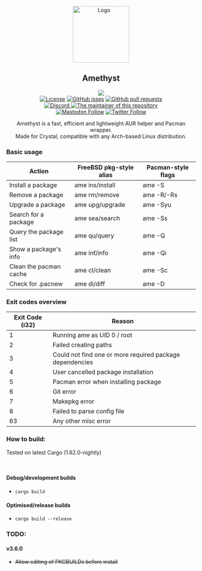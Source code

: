 <p align="center">
  <a href="https://github.com/crystal-linux/amethyst/">
    <img src="https://getcryst.al/assets/img/crystal-logo-minimal.png" alt="Logo" width="150" height="150">
  </a>
</p>

<h2 align="center"> Amethyst</h2>

<p align="center">
    <a href="https://github.com/crystal-linux/amethyst"><img src="https://github.com/crystal-linux/amethyst/actions/workflows/test.yml/badge.svg"></a><br>
    <a href="https://github.com/crystal-linux/.github/blob/main/LICENSE"><img src="https://img.shields.io/badge/License-GPL--3.0-blue.svg" alt="License"></a>
    <a href="https://github/crystal-linux/amethyst"><img alt="GitHub isses" src="https://img.shields.io/github/issues-raw/crystal-linux/amethyst"></a>
    <a href="https://github/crystal-linux/amethyst"><img alt="GitHub pull requests" src="https://img.shields.io/github/issues-pr-raw/crystal-linux/amethyst"></a><br>
    <a href="https://discord.gg/hYJgu8K5aA"><img alt="Discord" src="https://img.shields.io/discord/825473796227858482?color=blue&label=Discord&logo=Discord&logoColor=white"> </a>
    <a href="https://github.com/not-my-segfault"><img src="https://img.shields.io/badge/Maintainer-@not%2D-my%2D-segfault-brightgreen" alt="The maintainer of this repository" href="https://github.com/not-my-segfault"></a><br>
    <a href="https://fosstodon.org/@crystal_linux"><img alt="Mastodon Follow" src="https://img.shields.io/mastodon/follow/108618426259408142?domain=https%3A%2F%2Ffosstodon.org"></a>
    <a href="https://twitter.com/crystal_linux"><img alt="Twitter Follow" src="https://img.shields.io/twitter/follow/crystal_linux"></a>
</p>

<p align="center"> 
Amethyst is a fast, efficient and lightweight AUR helper and Pacman wrapper.<br> 
Made for Crystal, compatible with any Arch-based Linux distribution.
</p>

### Basic usage

| Action                 | FreeBSD pkg-style alias | Pacman-style flags |
|------------------------|-------------------------|--------------------|
| Install a package      | ame ins/install         | ame -S             |
| Remove a package       | ame rm/remove           | ame -R/-Rs         |
| Upgrade a package      | ame upg/upgrade         | ame -Syu           |
| Search for a package   | ame sea/search          | ame -Ss            |
| Query the package list | ame qu/query            | ame -Q             |    
| Show a package's info  | ame inf/info            | ame -Qi            |
 | Clean the pacman cache | ame cl/clean            | ame -Sc            |
| Check for .pacnew      | ame di/diff             | ame -D             |

### Exit codes overview

| Exit Code (i32) | Reason                                                   |
|-----------------|----------------------------------------------------------|
| 1               | Running ame as UID 0 / root                              |
| 2               | Failed creating paths                                    |
| 3               | Could not find one or more required package dependencies |
| 4               | User cancelled package installation                      |
| 5               | Pacman error when installing package                     |
| 6               | Git error                                                |
| 7               | Makepkg error                                            |
| 8               | Failed to parse config file                              |
| 63              | Any other misc error                                     |

### How to build:

Tested on latest Cargo (1.62.0-nightly)

<br>

#### Debug/development builds

- `cargo build`

#### Optimised/release builds

- `cargo build --release`

### TODO:

#### v3.6.0
- ~~Allow editing of PKGBUILDs before install~~

<!--

echo "AME_UWU=true" >> ~/.zshrc
echo "AME_UWU=true" >> ~/.bashrc
set -Ux AME_UWU true

:)

-->
